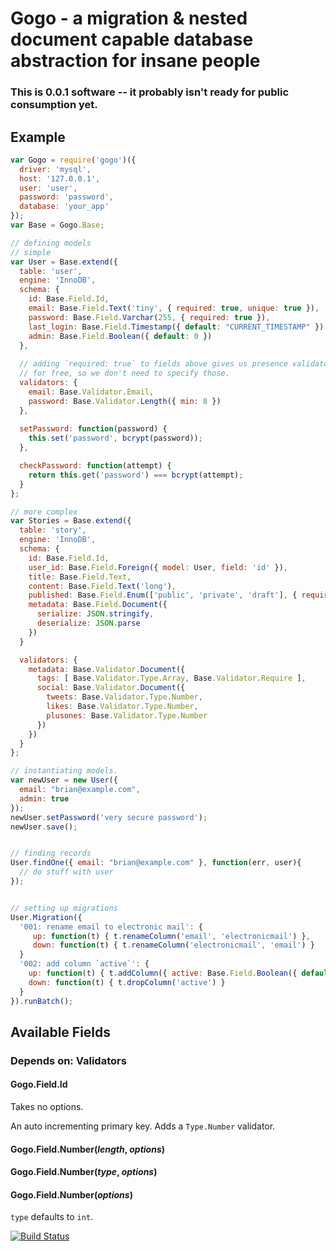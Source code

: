 # Gogo - a migration & nested document capable database abstraction for insane people

### This is 0.0.1 software -- it probably isn't ready for public consumption yet.

## Example

```js
var Gogo = require('gogo')({
  driver: 'mysql',
  host: '127.0.0.1',
  user: 'user',
  password: 'password',
  database: 'your_app'
});
var Base = Gogo.Base;

// defining models
// simple
var User = Base.extend({
  table: 'user',
  engine: 'InnoDB',
  schema: {
    id: Base.Field.Id,
    email: Base.Field.Text('tiny', { required: true, unique: true }),
    password: Base.Field.Varchar(255, { required: true }),
    last_login: Base.Field.Timestamp({ default: "CURRENT_TIMESTAMP" })
    admin: Base.Field.Boolean({ default: 0 })
  },
  
  // adding `required: true` to fields above gives us presence validators
  // for free, so we don't need to specify those.
  validators: {
    email: Base.Validator.Email,
    password: Base.Validator.Length({ min: 8 })
  },
  
  setPassword: function(password) {
    this.set('password', bcrypt(password));
  },

  checkPassword: function(attempt) {
    return this.get('password') === bcrypt(attempt);
  }
};

// more complex
var Stories = Base.extend({
  table: 'story',
  engine: 'InnoDB',
  schema: {
    id: Base.Field.Id,
    user_id: Base.Field.Foreign({ model: User, field: 'id' }),
    title: Base.Field.Text,
    content: Base.Field.Text('long'),
    published: Base.Field.Enum(['public', 'private', 'draft'], { required: true, default: 'draft' }),
    metadata: Base.Field.Document({
      serialize: JSON.stringify,
      deserialize: JSON.parse
    })
  }

  validators: {
    metadata: Base.Validator.Document({
      tags: [ Base.Validator.Type.Array, Base.Validator.Require ],
      social: Base.Validator.Document({
        tweets: Base.Validator.Type.Number,
        likes: Base.Validator.Type.Number,
        plusones: Base.Validator.Type.Number
      })
    })
  }
};

// instantiating models.
var newUser = new User({
  email: "brian@example.com",
  admin: true
});
newUser.setPassword('very secure password');
newUser.save();


// finding records
User.findOne({ email: "brian@example.com" }, function(err, user){
  // do stuff with user
});


// setting up migrations
User.Migration({
  '001: rename email to electronic mail': {
     up: function(t) { t.renameColumn('email', 'electronicmail') },
     down: function(t) { t.renameColumn('electronicmail', 'email') } 
  }
  '002: add column `active`': {
    up: function(t) { t.addColumn({ active: Base.Field.Boolean({ default: true }) }) }
    down: function(t) { t.dropColumn('active') }
  }
}).runBatch();
```

## Available Fields

### Depends on: Validators

#### Gogo.Field.Id
Takes no options.

An auto incrementing primary key. Adds a `Type.Number` validator.

#### Gogo.Field.Number(*length*, *options*)
#### Gogo.Field.Number(*type*, *options*)
#### Gogo.Field.Number(*options*)
`type` defaults to `int`.


[![Build Status](https://secure.travis-ci.org/brianloveswords/gogo.png)](http://travis-ci.org/brianloveswords/gogo)
